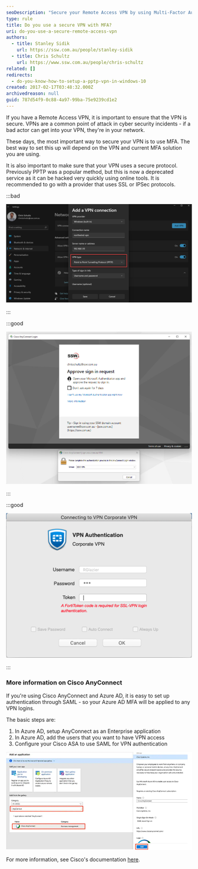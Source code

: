 ```yaml
---
seoDescription: "Secure your Remote Access VPN by using Multi-Factor Authentication (MFA) and a secure protocol such as SSL or IPSec."
type: rule
title: Do you use a secure VPN with MFA?
uri: do-you-use-a-secure-remote-access-vpn
authors:
  - title: Stanley Sidik
    url: https://ssw.com.au/people/stanley-sidik
  - title: Chris Schultz
    url: https://www.ssw.com.au/people/chris-schultz
related: []
redirects:
  - do-you-know-how-to-setup-a-pptp-vpn-in-windows-10
created: 2017-02-17T03:48:32.000Z
archivedreason: null
guid: 787d54f9-0c88-4a97-99ba-75e9239cd1e2
---
```

If you have a Remote Access VPN, it is important to ensure that the VPN is secure. VPNs are a common point of attack in cyber security incidents - if a bad actor can get into your VPN, they're in your network.

<!--endintro-->

These days, the most important way to secure your VPN is to use MFA. The best way to set this up will depend on the VPN and current MFA solution you are using.

It is also important to make sure that your VPN uses a secure protocol. Previously PPTP was a popular method, but this is now a deprecated service as it can be hacked very quickly using online tools. It is recommended to go with a provider that uses SSL or IPSec protocols.

:::bad

![Bad example: PPTP should not be used, it is old and no longer secure](vpn-pptp.png)

:::

:::good

![Good example: Cisco AnyConnect configured with Azure AD SSO and MFA](cisco-vpn.png)

:::

:::good

![Good example: Fortinet have their own MFA solution for VPN, FortiToken](fortitoken-vpn.png)

:::

### More information on Cisco AnyConnect

If you're using Cisco AnyConnect and Azure AD, it is easy to set up authentication through SAML - so your Azure AD MFA will be applied to any VPN logins. 

The basic steps are:

1. In Azure AD, setup AnyConnect as an Enterprise application
2. In Azure AD, add the users that you want to have VPN access
3. Configure your Cisco ASA to use SAML for VPN authentication

![Figure: Adding Cisco AnyConnect as an Enterprise Application in Azure AD](ciscosaml.jpg)

For more information, see Cisco's documentation [here](https://www.cisco.com/c/en/us/support/docs/security/anyconnect-secure-mobility-client/215935-configure-asa-anyconnect-vpn-with-micros.html).

